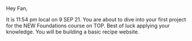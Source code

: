 Hey Fan,

It is 11:54 pm local on 9 SEP 21. You are about to dive into your first project
for the NEW Foundations course on TOP. Best of luck applying your knowledge. You
will be building a basic recipe website. 
